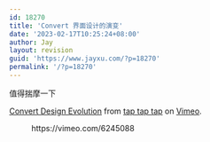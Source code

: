 ```yaml
---
id: 18270
title: 'Convert 界面设计的演变'
date: '2023-02-17T10:25:24+08:00'
author: Jay
layout: revision
guid: 'https://www.jayxu.com/?p=18270'
permalink: '/?p=18270'
---
```


<!-- wp:paragraph -->
<p>值得揣摩一下</p>
<!-- /wp:paragraph -->

<!-- wp:paragraph -->
<p><a href="https://vimeo.com/6245088">Convert Design Evolution</a> from <a href="http://vimeo.com/taptaptap">tap tap tap</a> on <a href="http://vimeo.com">Vimeo</a>.</p>
<!-- /wp:paragraph -->

<!-- wp:embed {"url":"https://vimeo.com/6245088","type":"video","providerNameSlug":"vimeo","responsive":true} -->
<figure class="wp-block-embed is-type-video is-provider-vimeo wp-block-embed-vimeo"><div class="wp-block-embed__wrapper">
https://vimeo.com/6245088
</div></figure>
<!-- /wp:embed -->